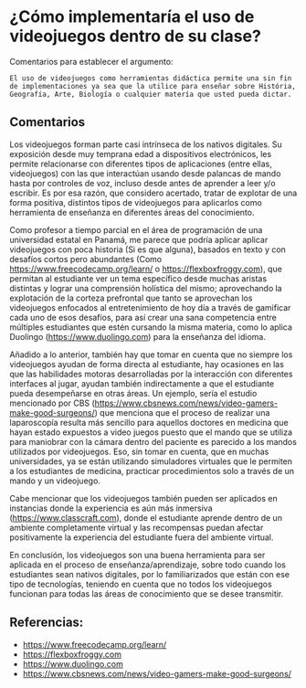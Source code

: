 # ¿Cómo implementaría el uso de videojuegos dentro de su clase?

Comentarios para establecer el argumento:

```
El uso de videojuegos como herramientas didáctica permite una sin fin de implementaciones ya sea que la utilice para enseñar sobre História, Geografía, Arte, Biología o cualquier matería que usted pueda dictar. 
```

## Comentarios

Los videojuegos forman parte casi intrínseca de los nativos digitales. Su exposición desde muy temprana edad a dispositivos electrónicos, les permite relacionarse con diferentes tipos de aplicaciones (entre ellas, videojuegos) con las que interactúan usando desde palancas de mando hasta por controles de voz, incluso desde antes de aprender a leer y/o escribir. Es por esa razón, que considero acertado, tratar de explotar de una forma positiva, distintos tipos de videojuegos para aplicarlos como herramienta de enseñanza en diferentes áreas del conocimiento.

Como profesor a tiempo parcial en el área de programación de una universidad estatal en Panamá, me parece que podría aplicar aplicar videojuegos con poca historia (Si es que alguna), basados en texto y con desafíos cortos pero abundantes (Como https://www.freecodecamp.org/learn/ o https://flexboxfroggy.com), que permitan al estudiante ver un tema específico desde muchas aristas distintas y lograr una comprensión holística del mismo; aprovechando la explotación de la corteza prefrontal que tanto se aprovechan los videojuegos enfocados al entretenimiento de hoy día a través de gamificar cada uno de esos desafíos, para así crear una sana competencia entre múltiples estudiantes que estén cursando la misma materia, como lo aplica Duolingo (https://www.duolingo.com) para la enseñanza del idioma.

Añadido a lo anterior, también hay que tomar en cuenta que no siempre los videojuegos ayudan de forma directa al estudiante, hay ocasiones en las que las habilidades motoras desarrolladas por la interacción con diferentes interfaces al jugar, ayudan también indirectamente a que el estudiante pueda desempeñarse en otras áreas. Un ejemplo, sería el estudio mencionado por CBS (https://www.cbsnews.com/news/video-gamers-make-good-surgeons/) que menciona que el proceso de realizar una laparoscopía resulta más sencillo para aquellos doctores en medicina que hayan estado expuestos a video juegos puesto que el mando que se utiliza para maniobrar con la cámara dentro del paciente es parecido a los mandos utilizados por videojuegos. Eso, sin tomar en cuenta, que en muchas universidades, ya se están utilizando simuladores virtuales que le permiten a los estudiantes de medicina, practicar procedimientos solo a través de un mando y un videojuego.

Cabe mencionar que los videojuegos también pueden ser aplicados en instancias donde la experiencia es aún más inmersiva (https://www.classcraft.com), donde el estudiante aprende dentro de un ambiente completamente virtual y las recompensas puedan afectar positivamente la experiencia del estudiante fuera del ambiente virtual.

En conclusión, los videojuegos son una buena herramienta para ser aplicada en el proceso de enseñanza/aprendizaje, sobre todo cuando los estudiantes sean nativos digitales, por lo familiarizados que están con ese tipo de tecnologías, teniendo en cuenta que no todos los videojuegos funcionan para todas las áreas de conocimiento que se desee transmitir.

## Referencias:
- https://www.freecodecamp.org/learn/
- https://flexboxfroggy.com
- https://www.duolingo.com
- https://www.cbsnews.com/news/video-gamers-make-good-surgeons/
